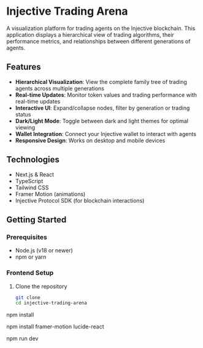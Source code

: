 # Injective Trading Arena

A visualization platform for trading agents on the Injective blockchain. This application displays a hierarchical view of trading algorithms, their performance metrics, and relationships between different generations of agents.

## Features

- **Hierarchical Visualization**: View the complete family tree of trading agents across multiple generations
- **Real-time Updates**: Monitor token values and trading performance with real-time updates
- **Interactive UI**: Expand/collapse nodes, filter by generation or trading status
- **Dark/Light Mode**: Toggle between dark and light themes for optimal viewing
- **Wallet Integration**: Connect your Injective wallet to interact with agents
- **Responsive Design**: Works on desktop and mobile devices

## Technologies

- Next.js & React
- TypeScript
- Tailwind CSS
- Framer Motion (animations)
- Injective Protocol SDK (for blockchain interactions)

## Getting Started

### Prerequisites

- Node.js (v18 or newer)
- npm or yarn

### Frontend Setup

1. Clone the repository
   ```bash
   git clone
   cd injective-trading-arena

npm install

npm install framer-motion lucide-react

npm run dev


